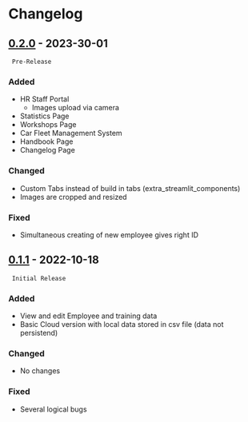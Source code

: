 # Changelog

## [0.2.0](https://github.com/DrBenjamin/HRStaffPortal/compare/v0.1.1...v0.2.0) - 2023-30-01

``` Pre-Release```

### Added
* HR Staff Portal
    * Images upload via camera
* Statistics Page
* Workshops Page
* Car Fleet Management System
* Handbook Page
* Changelog Page

### Changed
* Custom Tabs instead of build in tabs (extra_streamlit_components)
* Images are cropped and resized

### Fixed
* Simultaneous creating of new employee gives right ID 



## [0.1.1](https://github.com/DrBenjamin/HRStaffPortal/compare/v0.1.1...v0.1.1) - 2022-10-18

``` Initial Release```

### Added
* View and edit Employee and training data
* Basic Cloud version with local data stored in csv file (data not persistend)

### Changed
* No changes

### Fixed
* Several logical bugs